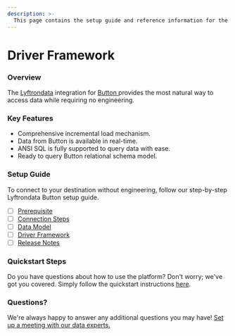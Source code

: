 ```yaml
---
description: >-
  This page contains the setup guide and reference information for the Button source connector.
---
```


# Driver Framework

### Overview

The [Lyftrondata](https://www.lyftrondata.com/) integration for [Button](https://www.lyftrondata.com/integration/button/)[ ](https://www.lyftrondata.com/integration/button/)provides the most natural way to access data while requiring no engineering.

### Key Features

* Comprehensive incremental load mechanism.
* Data from Button is available in real-time.&#x20;
* ANSI SQL is fully supported to query data with ease.
* Ready to query Button relational schema model.

### Setup Guide

To connect to your destination without engineering, follow our step-by-step Lyftrondata Button setup guide.

* [ ] [Prerequisite](../../marketing-analytics/button/prerequisite.md)
* [ ] [Connection Steps](../../marketing-analytics/button/connection-steps.md)
* [ ] [Data Model](../../marketing-analytics/button/data-model/)
* [ ] [Driver Framework](../../marketing-analytics/button/driver-framework/)
* [ ] [Release Notes](../../marketing-analytics/button/release-notes.md)

### Quickstart Steps

Do you have questions about how to use the platform? Don't worry; we've got you covered. Simply follow the quickstart instructions [here](../../../quickstart-steps.md).

### Questions? <a href="#questions" id="questions"></a>

We're always happy to answer any additional questions you may have! [Set up a meeting with our data experts.](https://www.lyftrondata.com/book-a-meeting/)


